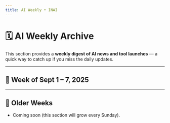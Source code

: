 ```yaml
---
title: AI Weekly • INAI
---
```


# 🗓️ AI Weekly Archive

This section provides a **weekly digest of AI news and tool launches** — a quick way to catch up if you miss the daily updates.

---

## 📅 Week of Sept 1 – 7, 2025


---

## 📅 Older Weeks
- Coming soon (this section will grow every Sunday).
